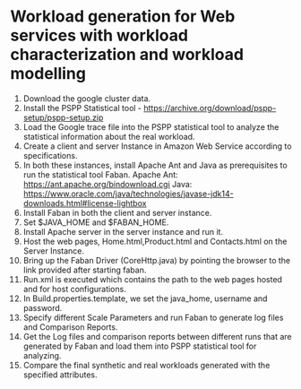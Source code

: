 # Workload generation for Web services with workload characterization and workload modelling
1. Download the google cluster data. 
2. Install the PSPP Statistical tool - https://archive.org/download/pspp-setup/pspp-setup.zip
3. Load the Google trace file into the PSPP statistical tool to analyze the statistical information about the real workload. 
4. Create a client and server Instance in Amazon Web Service according to specifications.
5. In both these instances, install Apache Ant and Java as prerequisites to run the statistical tool Faban. 
Apache Ant:  https://ant.apache.org/bindownload.cgi
Java: https://www.oracle.com/java/technologies/javase-jdk14-downloads.html#license-lightbox
6. Install Faban in both the client and server instance. 
7. Set $JAVA_HOME and $FABAN_HOME. 
8. Install Apache server in the server instance and run it.
9. Host the web pages, Home.html,Product.html and Contacts.html on the Server Instance. 
10. Bring up the Faban Driver (CoreHttp.java) by pointing the browser to the link provided after starting faban. 
11. Run.xml is executed which contains the path to the web pages hosted and for host configurations. 
12. In Build.properties.template, we set the java_home, username and password.
11. Specify different Scale Parameters and run Faban to generate log files and Comparison Reports. 
12. Get the Log files and comparison reports between different runs that are generated by Faban and load them into PSPP statistical tool for analyzing. 
13. Compare the final synthetic and real workloads generated with the specified attributes.

